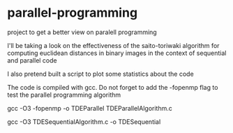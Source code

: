 # parallel-programming
project to get a better view on paralell programming

I'll be taking a look on the effectiveness of the saito-toriwaki algorithm for computing euclidean distances in binary images in the context of sequential and parallel code

I also pretend built a script to plot some statistics about the code

The code is compiled with gcc. Do not forget to add the -fopenmp flag to test the parallel programming algorithm

gcc -O3 -fopenmp -o TDEParallel TDEParallelAlgorithm.c

gcc -O3 TDESequentialAlgorithm.c -o TDESequential
